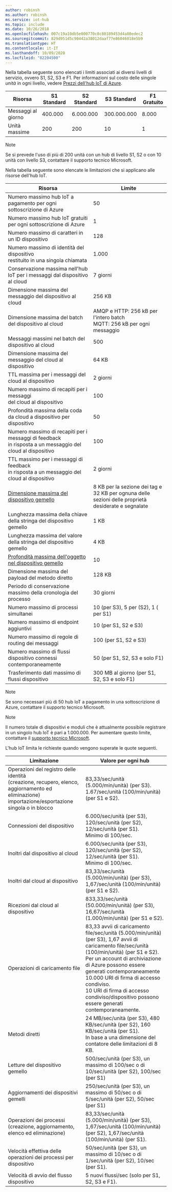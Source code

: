```yaml
---
author: robinsh
ms.author: robinsh
ms.service: iot-hub
ms.topic: include
ms.date: 10/26/2018
ms.openlocfilehash: 007c19a10db5e000770c8c80189453d4a80edec2
ms.sourcegitcommit: 829d951d5c90442a38012daaf77e86046018e5b9
ms.translationtype: HT
ms.contentlocale: it-IT
ms.lasthandoff: 10/09/2020
ms.locfileid: "82204500"
---
```

Nella tabella seguente sono elencati i limiti associati ai diversi livelli di servizio, ovvero S1, S2, S3 e F1. Per informazioni sul costo delle singole *unità* in ogni livello, vedere [Prezzi dell'hub IoT di Azure](https://azure.microsoft.com/pricing/details/iot-hub/).

| Risorsa | S1 Standard | S2 Standard | S3 Standard | F1 Gratuito |
| --- | --- | --- | --- | --- |
| Messaggi al giorno |400.000 |6\.000.000 |300.000.000 |8\.000 |
| Unità massime |200 |200 |10 |1 |

> [!NOTE]
> Se si prevede l'uso di più di 200 unità con un hub di livello S1, S2 o con 10 unità con livello S3, contattare il supporto tecnico Microsoft.
> 
> 

Nella tabella seguente sono elencate le limitazioni che si applicano alle risorse dell'hub IoT.

| Risorsa | Limite |
| --- | --- |
| Numero massimo hub IoT a pagamento per ogni sottoscrizione di Azure |50 |
| Numero massimo hub IoT gratuiti per ogni sottoscrizione di Azure |1 |
| Numero massimo di caratteri in un ID dispositivo | 128 |
| Numero massimo di identità del dispositivo<br/>  restituito in una singola chiamata |1\.000 |
| Conservazione massima nell'hub IoT per i messaggi dal dispositivo al cloud |7 giorni |
| Dimensione massima del messaggio del dispositivo al cloud |256 KB |
| Dimensione massima del batch del dispositivo al cloud |AMQP e HTTP: 256 kB per l'intero batch <br/>MQTT: 256 kB per ogni messaggio |
| Messaggi massimi nel batch del dispositivo al cloud |500 |
| Dimensione massima del messaggio del cloud al dispositivo |64 KB |
| TTL massima per i messaggi del cloud al dispositivo |2 giorni |
| Numero massimo di recapiti per i messaggi  <br/> del cloud al dispositivo |100 |
| Profondità massima della coda da cloud a dispositivo per dispositivo |50 |
| Numero massimo di recapiti per i messaggi di feedback  <br/>  in risposta a un messaggio del cloud al dispositivo |100 |
| TTL massimo per i messaggi di feedback  <br/>  in risposta a un messaggio del cloud al dispositivo |2 giorni |
| [Dimensione massima del dispositivo gemello](../articles/iot-hub/iot-hub-devguide-device-twins.md#device-twin-size) | 8 KB per la sezione dei tag e 32 KB per ognuna delle sezioni delle proprietà desiderate e segnalate |
| Lunghezza massima della chiave della stringa del dispositivo gemello | 1 KB |
| Lunghezza massima del valore della stringa del dispositivo gemello | 4 KB |
| [Profondità massima dell'oggetto nel dispositivo gemello](../articles/iot-hub/iot-hub-devguide-device-twins.md#tags-and-properties-format) | 10 |
| Dimensione massima del payload del metodo diretto | 128 KB |
| Periodo di conservazione massimo della cronologia del processo | 30 giorni |
| Numero massimo di processi simultanei | 10 (per S3), 5 per (S2), 1 ( per S1) |
| Numero massimo di endpoint aggiuntivi | 10 (per S1, S2 e S3) |
| Numero massimo di regole di routing dei messaggi | 100 (per S1, S2 e S3) |
| Numero massimo di flussi dispositivo connessi contemporaneamente | 50 (per S1, S2, S3 e solo F1) |
| Trasferimento dati massimo di flussi dispositivo | 300 MB al giorno (per S1, S2, S3 e solo F1) |

> [!NOTE]
> Se sono necessari più di 50 hub IoT a pagamento in una sottoscrizione di Azure, contattare il supporto tecnico Microsoft.

> [!NOTE]
> Il numero totale di dispositivi e moduli che è attualmente possibile registrare in un singolo hub IoT è pari a 1.000.000. Per aumentare questo limite, contattare il [supporto tecnico Microsoft](https://azure.microsoft.com/support/options/).

L'hub IoT limita le richieste quando vengono superate le quote seguenti.

| Limitazione | Valore per ogni hub |
| --- | --- |
| Operazioni del registro delle identità <br/> (creazione, recupero, elenco, aggiornamento ed eliminazione) <br/>  importazione/esportazione singola o in blocco |83,33/sec/unità (5.000/min/unità) (per S3). <br/> 1.67/sec/unità (100/min/unità) (per S1 e S2). |
| Connessioni del dispositivo |6\.000/sec/unità (per S3), 120/sec/unità (per S2), 12/sec/unità (per S1). <br/>Minimo di 100/sec. |
| Inoltri dal dispositivo al cloud |6\.000/sec/unità (per S3), 120/sec/unità (per S2), 12/sec/unità (per S1). <br/>Minimo di 100/sec. |
| Inoltri dal cloud al dispositivo | 83,33/sec/unità (5.000/min/unità) (per S3), 1,67/sec/unità (100/min/unità) (per S1 e S2). |
| Ricezioni dal cloud al dispositivo |833,33/sec/unità (50.000/min/unità) (per S3), 16,67/sec/unità (1.000/min/unità) (per S1 e S2). |
| Operazioni di caricamento file |83,33 avvii di caricamento file/sec/unità (5.000/min/unità) (per S3), 1,67 avvii di caricamento file/sec/unità (100/min/unità) (per S1 e S2). <br/> Per un account di archiviazione di Azure possono essere generati contemporaneamente 10.000 URI di firma di accesso condiviso.<br/>  10 URI di firma di accesso condiviso/dispositivo possono essere generati contemporaneamente. |
| Metodi diretti | 24 MB/sec/unità (per S3), 480 KB/sec/unità (per S2), 160 KB/sec/unità (per S1).<br/> In base a una dimensione del contatore delle limitazioni di 8 KB. |
| Letture del dispositivo gemello | 500/sec/unità (per S3), un massimo di 100/sec o di 10/sec/unità (per S2), 100/sec (per S1) |
| Aggiornamenti dei dispositivi gemelli | 250/sec/unità (per S3), un massimo di 50/sec o di 5/sec/unità (per S2), 50/sec (per S1) |
| Operazioni dei processi <br/> (creazione, aggiornamento, elenco ed eliminazione) | 83,33/sec/unità (5.000/min/unità) (per S3), 1,67/sec/unità (100/min/unità) (per S2), 1,67/sec/unità (100/min/unità) (per S1). |
| Velocità effettiva delle operazioni dei processi per dispositivo | 50/sec/unità (per S3), un massimo di 10/sec o di 1/sec/unità (per S2), 10/sec (per S1). |
| Velocità di avvio del flusso dispositivo | 5 nuovi flussi/sec (solo per S1, S2, S3 e F1). |
